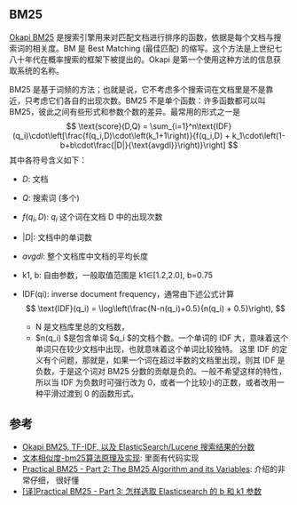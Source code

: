 ## BM25

[Okapi BM25](https://en.wikipedia.org/wiki/Okapi_BM25) 是搜索引擎用来对匹配文档进行排序的函数，依据是每个文档与搜索词的相关度。BM 是 Best Matching (最佳匹配) 的缩写。这个方法是上世纪七八十年代在概率搜索的框架下被提出的。Okapi 是第一个使用这种方法的信息获取系统的名称。

BM25 是基于词频的方法；也就是说，它不考虑多个搜索词在文档里是不是靠近，只考虑它们各自的出现次数。BM25 不是单个函数：许多函数都可以叫 BM25，彼此之间有些形式和参数个数的差异。最常用的形式之一是
$$
\text{score}(D,Q) = \sum_{i=1}^n\text{IDF}(q_i)\cdot\left[\frac{f(q_i,D)\cdot\left(k_1+1\right)}{f(q_i,D) + k_1\cdot\left(1-b+b\cdot\frac{|D|}{\text{avgdl}}\right)}\right]
$$
其中各符号含义如下：

- $D$: 文档  

- $Q$: 搜索词 (多个)  

- $f(q_i,D)$: $q_i$ 这个词在文档 D 中的出现次数  

- $|D|$: 文档中的单词数  

- $avgdl$: 整个文档库中文档的平均长度  

- k1, b: 自由参数，一般取值范围是 k1∈[1.2,2.0], b=0.75  

- IDF(qi): inverse document frequency，通常由下述公式计算  
  $$
  \text{IDF}(q_i) = \log\left(\frac{N-n(q_i)+0.5}{n(q_i) + 0.5}\right),
  $$

  -  N 是文档库里总的文档数，
  - $n(q_i) $是包含单词 $q_i $的文档个数。一个单词的 IDF 大，意味着这个单词只在较少文档中出现，也就意味着这个单词比较独特。
    这里 IDF 的定义有个问题，那就是，如果一个词在超过半数的文档里出现，则其 IDF 是负数，于是这个词对 BM25 分数的贡献是负的。一般不希望这样的特性，所以当 IDF 为负数时可强行改为 0，或者一个比较小的正数，或者改用一种平滑过渡到 0 的函数形式。

## 参考

- [Okapi BM25, TF-IDF, 以及 ElasticSearch/Lucene 搜索结果的分数](http://fjdu.github.io/coding/2017/03/16/bm25-elasticsearch-lucene.html) 
- [文本相似度-bm25算法原理及实现](https://www.jianshu.com/p/1e498888f505): 里面有代码实现
- [Practical BM25 - Part 2: The BM25 Algorithm and its Variables](https://www.elastic.co/cn/blog/practical-bm25-part-2-the-bm25-algorithm-and-its-variables): 介绍的非常仔细， 很好懂
- [[译]Practical BM25 - Part 3: 怎样选取 Elasticsearch 的 b 和 k1 参数](https://farer.org/2018/11/24/practical-bm25-part-3-considerations-for-picking-b-and-k1-in-elasticsearch/)